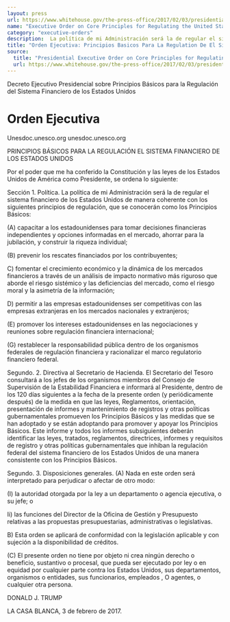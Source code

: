 ```yaml
---
layout: press
url: https://www.whitehouse.gov/the-press-office/2017/02/03/presidential-executive-order-core-principles-regulating-united-states
name: "Executive Order on Core Principles for Regulating the United States Financial System"
category: "executive-orders"
description:  La política de mi Administración será la de regular el sistema financiero de los Estados Unidos de manera coherente con los siguientes principios de regulación, que se conocerán como los Principios Básicos
title: "Orden Ejecutiva: Principios Basicos Para La Regulation De El Sistema Financiero De Los Estados Unidos"
source:
  title: "Presidential Executive Order on Core Principles for Regulating the United States Financial System"
  url: https://www.whitehouse.gov/the-press-office/2017/02/03/presidential-executive-order-core-principles-regulating-united-states
---
```



Decreto Ejecutivo Presidencial sobre Principios Básicos para la Regulación del Sistema Financiero de los Estados Unidos

# Orden Ejecutiva


Unesdoc.unesco.org unesdoc.unesco.org

PRINCIPIOS BÁSICOS PARA LA REGULACIÓN
EL SISTEMA FINANCIERO DE LOS ESTADOS UNIDOS

Por el poder que me ha conferido la Constitución y las leyes de los Estados Unidos de América como Presidente, se ordena lo siguiente:

Sección 1. Política. La política de mi Administración será la de regular el sistema financiero de los Estados Unidos de manera coherente con los siguientes principios de regulación, que se conocerán como los Principios Básicos:

(A) capacitar a los estadounidenses para tomar decisiones financieras independientes y opciones informadas en el mercado, ahorrar para la jubilación, y construir la riqueza individual;

(B) prevenir los rescates financiados por los contribuyentes;

C) fomentar el crecimiento económico y la dinámica de los mercados financieros a través de un análisis de impacto normativo más riguroso que aborde el riesgo sistémico y las deficiencias del mercado, como el riesgo moral y la asimetría de la información;

D) permitir a las empresas estadounidenses ser competitivas con las empresas extranjeras en los mercados nacionales y extranjeros;

(E) promover los intereses estadounidenses en las negociaciones y reuniones sobre regulación financiera internacional;

(G) restablecer la responsabilidad pública dentro de los organismos federales de regulación financiera y racionalizar el marco regulatorio financiero federal.

Segundo. 2. Directiva al Secretario de Hacienda. El Secretario del Tesoro consultará a los jefes de los organismos miembros del Consejo de Supervisión de la Estabilidad Financiera e informará al Presidente, dentro de los 120 días siguientes a la fecha de la presente orden (y periódicamente después) de la medida en que las leyes, Reglamentos, orientación, presentación de informes y mantenimiento de registros y otras políticas gubernamentales promueven los Principios Básicos y las medidas que se han adoptado y se están adoptando para promover y apoyar los Principios Básicos. Este informe y todos los informes subsiguientes deberán identificar las leyes, tratados, reglamentos, directrices, informes y requisitos de registro y otras políticas gubernamentales que inhiban la regulación federal del sistema financiero de los Estados Unidos de una manera consistente con los Principios Básicos.

Segundo. 3. Disposiciones generales. (A) Nada en este orden será interpretado para perjudicar o afectar de otro modo:

(I) la autoridad otorgada por la ley a un departamento o agencia ejecutiva, o su jefe; o

Ii) las funciones del Director de la Oficina de Gestión y Presupuesto relativas a las propuestas presupuestarias, administrativas o legislativas.

B) Esta orden se aplicará de conformidad con la legislación aplicable y con sujeción a la disponibilidad de créditos.

(C) El presente orden no tiene por objeto ni crea ningún derecho o beneficio, sustantivo o procesal, que pueda ser ejecutado por ley o en equidad por cualquier parte contra los Estados Unidos, sus departamentos, organismos o entidades, sus funcionarios, empleados , O agentes, o cualquier otra persona.

DONALD J. TRUMP

LA CASA BLANCA,
3 de febrero de 2017.
